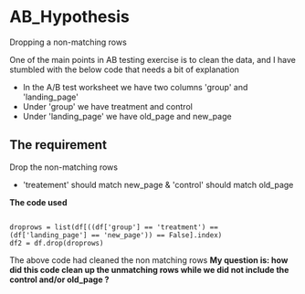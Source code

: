 # AB_Hypothesis
Dropping a non-matching rows

One of the main points in AB testing exercise is to clean the data, and I have stumbled with the below code that needs a bit of explanation

- In the A/B test worksheet we have two columns 'group' and 'landing_page'
- Under 'group' we have treatment and control
- Under 'landing_page' we have old_page and new_page

## The requirement
Drop the non-matching rows 
- 'treatement' should match new_page & 'control' should match old_page

**The code used**

````

droprows = list(df[((df['group'] == 'treatment') == (df['landing_page'] == 'new_page')) == False].index)
df2 = df.drop(droprows)

````


The above code had cleaned the non matching rows
**My question is: how did this code clean up the unmatching rows while we did not include the control and/or old_page ?**




